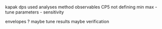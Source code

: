 kapak
dps
used analyses
method
observables
CP5 not defining
min max - tune parameters - sensitivity

envelopes ?
maybe tune results
maybe verification

